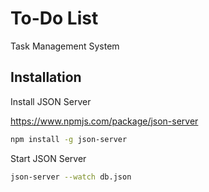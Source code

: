 # To-Do List

Task Management System

## Installation

Install JSON Server 

https://www.npmjs.com/package/json-server

```bash
npm install -g json-server
```

Start JSON Server

```bash
json-server --watch db.json
```